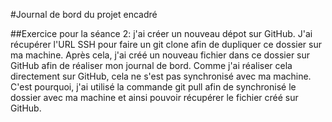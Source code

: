 #Journal de bord du projet encadré

##Exercice pour la séance 2: j'ai créer un nouveau dépot sur GitHub. J'ai récupérer l'URL SSH pour faire un git clone afin de dupliquer ce dossier sur ma machine. Après cela, j'ai créé un nouveau fichier dans ce dossier sur GitHub afin de réaliser mon journal de bord. Comme j'ai réaliser cela directement sur GitHub, cela ne s'est pas synchronisé avec ma machine. C'est pourquoi, j'ai utilisé la commande git pull afin de synchronisé le dossier avec ma machine et ainsi pouvoir récupérer le fichier créé sur GitHub.
